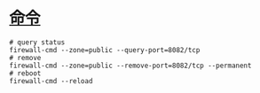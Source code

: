 # [命令](https://blog.csdn.net/s_p_j/article/details/80979450)

```shell
# query status
firewall-cmd --zone=public --query-port=8082/tcp
# remove
firewall-cmd --zone=public --remove-port=8082/tcp --permanent
# reboot
firewall-cmd --reload
```